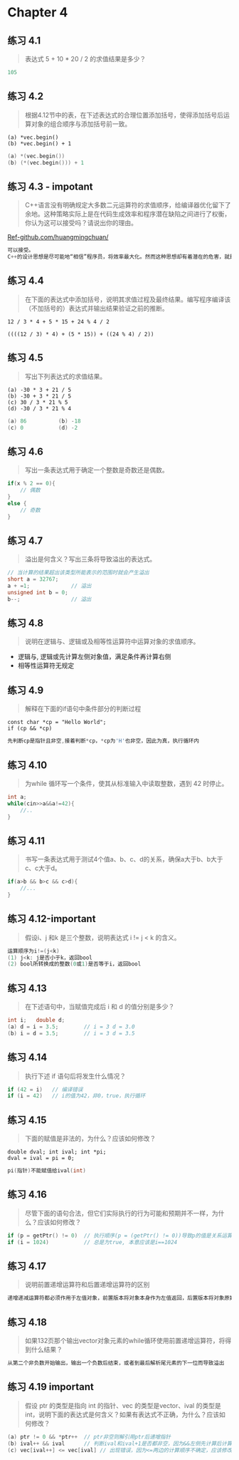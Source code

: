 # Chapter 4

## 练习 4.1
> 表达式 5 + 10 * 20 / 2 的求值结果是多少？

``` cpp
105
```

## 练习 4.2
> 根据4.12节中的表，在下述表达式的合理位置添加括号，使得添加括号后运算对象的组合顺序与添加括号前一致。  
```
(a) *vec.begin()       
(b) *vec.begin() + 1
```

``` cpp
(a) *(vec.begin())       
(b) (*(vec.begin())) + 1
```

## 练习 4.3 - impotant
> C++语言没有明确规定大多数二元运算符的求值顺序，给编译器优化留下了余地。这种策略实际上是在代码生成效率和程序潜在缺陷之间进行了权衡，你认为这可以接受吗？请说出你的理由。

[Ref-github.com/huangmingchuan/](https://github.com/huangmingchuan/Cpp_Primer_Answers/tree/master/ch04)
``` cpp
可以接受。
C++的设计思想是尽可能地“相信”程序员，将效率最大化。然而这种思想却有着潜在的危害，就是无法控制程序员自身引发的错误。因此 Java 的诞生也是必然，Java的思想就是尽可能地“不相信”程序员。
```

## 练习 4.4
> 在下面的表达式中添加括号，说明其求值过程及最终结果。编写程序编译该（不加括号的）表达式并输出结果验证之前的推断。  
```
12 / 3 * 4 + 5 * 15 + 24 % 4 / 2
```

```
((((12 / 3) * 4) + (5 * 15)) + ((24 % 4) / 2))
```

## 练习 4.5
> 写出下列表达式的求值结果。  
```
(a) -30 * 3 + 21 / 5
(b) -30 + 3 * 21 / 5
(c) 30 / 3 * 21 % 5
(d) -30 / 3 * 21 % 4
```

``` cpp
(a) 86          (b) -18
(c) 0           (d) -2
```

## 练习 4.6
> 写出一条表达式用于确定一个整数是奇数还是偶数。

``` cpp
if(x % 2 == 0){
    // 偶数
}
else {
    // 奇数
}
```

## 练习 4.7
> 溢出是何含义？写出三条将导致溢出的表达式。

``` cpp
// 当计算的结果超出该类型所能表示的范围时就会产生溢出
short a = 32767;
a + =1;             // 溢出
unsigned int b = 0;
b--;                // 溢出
```

## 练习 4.8
> 说明在逻辑与、逻辑或及相等性运算符中运算对象的求值顺序。

+ 逻辑与, 逻辑或先计算左侧对象值，满足条件再计算右侧
+ 相等性运算符无规定


## 练习 4.9
> 解释在下面的if语句中条件部分的判断过程
```
const char *cp = "Hello World";
if (cp && *cp)
```

``` cpp
先判断cp是指针且非空,接着判断*cp，*cp为'H'也非空，因此为真，执行循环内
```

## 练习 4.10
> 为while 循环写一个条件，使其从标准输入中读取整数，遇到 42 时停止。

``` cpp
int a;
while(cin>>a&&a!=42){
    //..
}
```

## 练习 4.11
> 书写一条表达式用于测试4个值a、b、c、d的关系，确保a大于b、b大于c、c大于d。

``` cpp
if(a>b && b>c && c>d){
    //...
}
```

## 练习 4.12-important
> 假设i、j 和k 是三个整数，说明表达式 i != j < k 的含义。

``` cpp
运算顺序为i!=(j<k)
(1) j<k: j是否小于k，返回bool
(2) bool所转换成的整数(0或1)是否等于i，返回bool
```

## 练习 4.13
> 在下述语句中，当赋值完成后 i 和 d 的值分别是多少？  
``` cpp
int i;   double d;
(a) d = i = 3.5;        // i = 3 d = 3.0
(b) i = d = 3.5;        // i = 3 d = 3.5
```

## 练习 4.14
> 执行下述 if 语句后将发生什么情况？

``` cpp
if (42 = i)   // 编译错误
if (i = 42)   // i的值为42，非0，true，执行循环
```

## 练习 4.15
> 下面的赋值是非法的，为什么？应该如何修改？
```
double dval; int ival; int *pi;
dval = ival = pi = 0;
```

``` cpp
pi(指针)不能赋值给ival(int)
```

## 练习 4.16
> 尽管下面的语句合法，但它们实际执行的行为可能和预期并不一样，为什么？应该如何修改？

``` cpp
if (p = getPtr() != 0)  // 执行顺序(p = (getPtr() != 0))导致p的值是关系运算符得到的bool值转化得到的
if (i = 1024)           // 总是为true, 本意应该是i==1024
```

## 练习 4.17
> 说明前置递增运算符和后置递增运算符的区别

``` cpp
递增递减运算符都必须作用于左值对象，前置版本将对象本身作为左值返回，后置版本将对象原始值的副本作为右值返回
```

## 练习 4.18
> 如果132页那个输出vector对象元素的while循环使用前置递增运算符，将得到什么结果？

``` cpp
从第二个非负数开始输出，输出一个负数后结束，或者到最后解析尾元素的下一位而导致溢出
```

## 练习 4.19 important
> 假设 ptr 的类型是指向 int 的指针、vec 的类型是vector、ival 的类型是int，说明下面的表达式是何含义？如果有表达式不正确，为什么？应该如何修改？

```cpp
(a) ptr != 0 && *ptr++  // ptr非空则解引用ptr后递增指针
(b) ival++ && ival      // 判断ival和ival+1是否都非空，因为&&左侧先计算后计算右侧，因此和c一样出现未定义行为的情况
(c) vec[ival++] <= vec[ival] // 出现错误，因为<=两边的计算顺序不确定，应该修改为vec[ival] <= vec[ival+1]
```